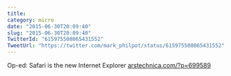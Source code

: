 ```yaml
---
title: 
category: micro
date: "2015-06-30T20:09:40"
slug: "2015-06-30T20:09:40"
TwitterId: "615975508065431552"
TweetUrl: "https://twitter.com/mark_philpot/status/615975508065431552"
---
```


Op-ed: Safari is the new Internet Explorer
[arstechnica.com/?p=699589](http://arstechnica.com/?p=699589)
